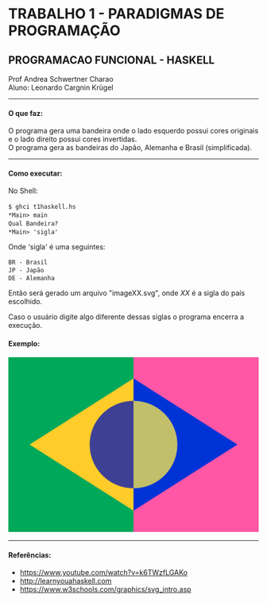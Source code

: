 # TRABALHO 1 - PARADIGMAS DE PROGRAMAÇÃO  
## PROGRAMACAO FUNCIONAL - HASKELL


Prof Andrea Schwertner Charao  
Aluno: Leonardo Cargnin Krügel

---
    
#### O que faz:  
O programa gera uma bandeira onde o lado esquerdo possui cores originais e o lado direito possui cores invertidas.  
O programa gera as bandeiras do Japão, Alemanha e Brasil (simplificada).  
  
---
  
#### Como executar:  
No Shell:

`$ ghci t1haskell.hs`  
`*Main> main`    
`Qual Bandeira?`    
`*Main> 'sigla'`    

    
Onde 'sigla' é uma seguintes:

    BR - Brasil  
    JP - Japão  
    DE - Alemanha  
        
Então será gerado um arquivo "imageXX.svg", onde *XX* é a sigla do país escolhido.

Caso o usuário digite algo diferente dessas siglas o programa encerra a execução.


#### Exemplo:
![alt text](https://raw.githubusercontent.com/elc117/2021haskellt1-kriguel/master/image.svg)


---

#### Referências:  
- https://www.youtube.com/watch?v=k6TWzfLGAKo
- http://learnyouahaskell.com
- https://www.w3schools.com/graphics/svg_intro.asp

